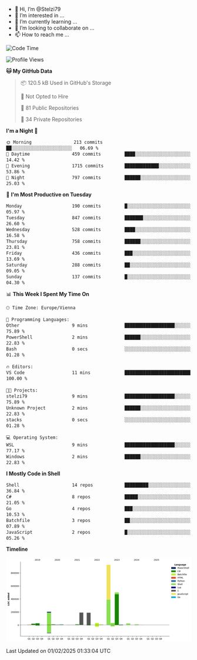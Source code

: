 - 👋 Hi, I’m @Stelzi79
- 👀 I’m interested in ...
- 🌱 I’m currently learning ...
- 💞️ I’m looking to collaborate on ...
- 📫 How to reach me ...

<!--START_SECTION:waka-->
![Code Time](http://img.shields.io/badge/Code%20Time-1%2C117%20hrs%2039%20mins-blue)

![Profile Views](http://img.shields.io/badge/Profile%20Views-0-blue)

**🐱 My GitHub Data** 

> 📦 120.5 kB Used in GitHub's Storage 
 > 
> 🚫 Not Opted to Hire
 > 
> 📜 81 Public Repositories 
 > 
> 🔑 34 Private Repositories 
 > 
**I'm a Night 🦉** 

```text
🌞 Morning                213 commits         ██░░░░░░░░░░░░░░░░░░░░░░░   06.69 % 
🌆 Daytime                459 commits         ████░░░░░░░░░░░░░░░░░░░░░   14.42 % 
🌃 Evening                1715 commits        █████████████░░░░░░░░░░░░   53.86 % 
🌙 Night                  797 commits         ██████░░░░░░░░░░░░░░░░░░░   25.03 % 
```
📅 **I'm Most Productive on Tuesday** 

```text
Monday                   190 commits         █░░░░░░░░░░░░░░░░░░░░░░░░   05.97 % 
Tuesday                  847 commits         ███████░░░░░░░░░░░░░░░░░░   26.60 % 
Wednesday                528 commits         ████░░░░░░░░░░░░░░░░░░░░░   16.58 % 
Thursday                 758 commits         ██████░░░░░░░░░░░░░░░░░░░   23.81 % 
Friday                   436 commits         ███░░░░░░░░░░░░░░░░░░░░░░   13.69 % 
Saturday                 288 commits         ██░░░░░░░░░░░░░░░░░░░░░░░   09.05 % 
Sunday                   137 commits         █░░░░░░░░░░░░░░░░░░░░░░░░   04.30 % 
```


📊 **This Week I Spent My Time On** 

```text
🕑︎ Time Zone: Europe/Vienna

💬 Programming Languages: 
Other                    9 mins              ███████████████████░░░░░░   75.89 % 
PowerShell               2 mins              ██████░░░░░░░░░░░░░░░░░░░   22.83 % 
Bash                     0 secs              ░░░░░░░░░░░░░░░░░░░░░░░░░   01.28 % 

🔥 Editors: 
VS Code                  11 mins             █████████████████████████   100.00 % 

🐱‍💻 Projects: 
stelzi79                 9 mins              ███████████████████░░░░░░   75.89 % 
Unknown Project          2 mins              ██████░░░░░░░░░░░░░░░░░░░   22.83 % 
stacks                   0 secs              ░░░░░░░░░░░░░░░░░░░░░░░░░   01.28 % 

💻 Operating System: 
WSL                      9 mins              ███████████████████░░░░░░   77.17 % 
Windows                  2 mins              ██████░░░░░░░░░░░░░░░░░░░   22.83 % 
```

**I Mostly Code in Shell** 

```text
Shell                    14 repos            █████████░░░░░░░░░░░░░░░░   36.84 % 
C#                       8 repos             █████░░░░░░░░░░░░░░░░░░░░   21.05 % 
Go                       4 repos             ███░░░░░░░░░░░░░░░░░░░░░░   10.53 % 
Batchfile                3 repos             ██░░░░░░░░░░░░░░░░░░░░░░░   07.89 % 
JavaScript               2 repos             █░░░░░░░░░░░░░░░░░░░░░░░░   05.26 % 
```



**Timeline**

![Lines of Code chart](https://raw.githubusercontent.com/Stelzi79/Stelzi79/main/assets/bar_graph.png)


 Last Updated on 01/02/2025 01:33:04 UTC
<!--END_SECTION:waka-->

<!---
Stelzi79/Stelzi79 is a ✨ special ✨ repository because its `README.md` (this file) appears on your GitHub profile.
You can click the Preview link to take a look at your changes.
--->
